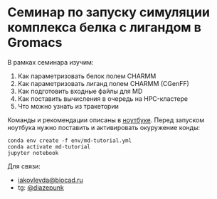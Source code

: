 # Семинар по запуску симуляции комплекса белка с лигандом в Gromacs
В рамках семинара изучим:
1. Как параметризовать белок полем CHARMM
1. Как параметризовать лиганд полем CHARMM (CGenFF)
1. Как подготовить входные файлы для MD
1. Как поставить вычисления в очередь на HPC-кластере
1. Что можно узнать из тракетории

Команды и рекомендации описаны в [ноутбуке](BCD%20MD%20Tutorial.ipynb).
Перед запуском ноутбука нужно поставить и активировать окуружение конды:
``` shell
conda env create -f env/md-tutorial.yml
conda activate md-tutorial
jupyter notebook
```

Для связи:
- iakovlevda@biocad.ru
- tg: [@diazepunk](https://t.me/diazepunk)